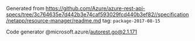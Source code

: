 Generated from https://github.com/Azure/azure-rest-api-specs/tree/3c764635e7d442b3e74caf593029fcd440b3ef82//specification/netapp/resource-manager/readme.md tag: `package-2017-08-15`

Code generator @microsoft.azure/autorest.go@2.1.171


